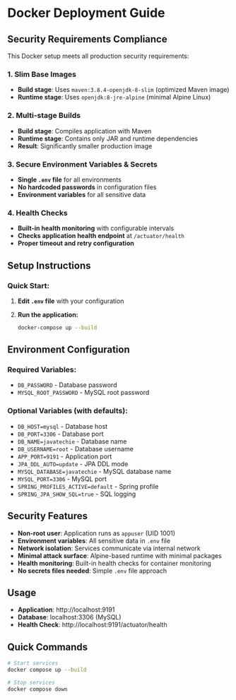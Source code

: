 # Docker Deployment Guide

## Security Requirements Compliance

This Docker setup meets all production security requirements:

### 1. Slim Base Images

- **Build stage**: Uses `maven:3.8.4-openjdk-8-slim` (optimized Maven image)
- **Runtime stage**: Uses `openjdk:8-jre-alpine` (minimal Alpine Linux)

### 2. Multi-stage Builds

- **Build stage**: Compiles application with Maven
- **Runtime stage**: Contains only JAR and runtime dependencies
- **Result**: Significantly smaller production image

### 3. Secure Environment Variables & Secrets

- **Single `.env` file** for all environments
- **No hardcoded passwords** in configuration files
- **Environment variables** for all sensitive data

### 4. Health Checks

- **Built-in health monitoring** with configurable intervals
- **Checks application health endpoint** at `/actuator/health`
- **Proper timeout and retry configuration**

## Setup Instructions

### Quick Start:

1. **Edit `.env` file** with your configuration

2. **Run the application:**
   ```bash
   docker-compose up --build
   ```

## Environment Configuration

### Required Variables:

- `DB_PASSWORD` - Database password
- `MYSQL_ROOT_PASSWORD` - MySQL root password

### Optional Variables (with defaults):

- `DB_HOST=mysql` - Database host
- `DB_PORT=3306` - Database port
- `DB_NAME=javatechie` - Database name
- `DB_USERNAME=root` - Database username
- `APP_PORT=9191` - Application port
- `JPA_DDL_AUTO=update` - JPA DDL mode
- `MYSQL_DATABASE=javatechie` - MySQL database name
- `MYSQL_PORT=3306` - MySQL port
- `SPRING_PROFILES_ACTIVE=default` - Spring profile
- `SPRING_JPA_SHOW_SQL=true` - SQL logging

## Security Features

- **Non-root user**: Application runs as `appuser` (UID 1001)
- **Environment variables**: All sensitive data in `.env` file
- **Network isolation**: Services communicate via internal network
- **Minimal attack surface**: Alpine-based runtime with minimal packages
- **Health monitoring**: Built-in health checks for container monitoring
- **No secrets files needed**: Simple `.env` file approach

## Usage

- **Application**: http://localhost:9191
- **Database**: localhost:3306 (MySQL)
- **Health Check**: http://localhost:9191/actuator/health

## Quick Commands

```bash
# Start services
docker compose up --build

# Stop services
docker compose down

```
